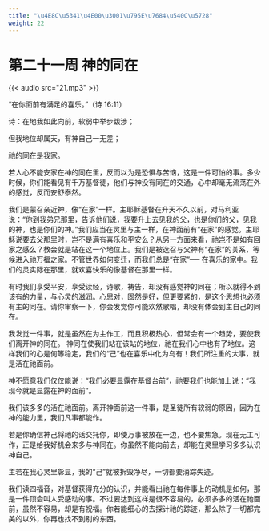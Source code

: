 ```yaml
---
title: "\u4E8C\u5341\u4E00\u3001\u795E\u7684\u540C\u5728"
weight: 22
---
```


# 第二十一周 神的同在

{{< audio src="21.mp3" >}}


“在你面前有满足的喜乐。”（诗 16:11）

诗：在地我如此向前，软弱中举步跋涉；

但我地位却属天，有神自己一无差；

祂的同在是我家。

若人心不能安家在神的同在里，反而以为是恐惧与苦恼，这是一件可怕的事。多少时候，你们能看见有千万基督徒，他们与神没有同在的交通，心中却毫无流荡在外的感觉，反而安舒泰然。

我们是蒙召亲近神，像“在家”一样。主耶稣基督在升天不久以前，对马利亚说：“你到我弟兄那里，告诉他们说，我要升上去见我的父，也是你们的父，见我的神，也是你们的神。”我们应当在灵里与主一样，在神面前有“在家”的感觉。主耶稣说要去父那里时，岂不是满有喜乐和平安么？从另一方面来看，祂岂不是如有回家之感么？教会就是站在这一个地位上。我们是被选召与父神有“在家”的关系，等候进入祂万福之家。不管世界如何变迁，而我们总是“在家”── 在喜乐的家中。我们的灵实际在那里，就欢喜快乐的像基督在那里一样。

有时我们享受平安，享受读经，诗歌，祷告，却没有感觉神的同在；所以就得不到该有的力量，与心灵的滋润。心思对，固然是好，但更要紧的，是这个思想也必须有主的同在。请你审察一下，你会发觉你可能欢然歌唱，却没有体会到主自己的同在。

我发觉一件事，就是虽然在为主作工，而且积极热心，但常会有一个趋势，要使我们离开神的同在。
神同在使我们站在该站的地位，祂在我们心中也有了地位。这样我们的心是何等稳定，我们的“己”也在喜乐中化为乌有！我们所注重的大事，就是活在祂面前。

神不愿意我们仅仅能说：“我们必要显露在基督台前”，祂要我们也能加上说：“我现今就是显露在神的面前”。

我们该多多的活在祂面前。离开神面前这一件事，是圣徒所有软弱的原因，因为在神的能力里，我们凡事都能作。

若是你确信神己将祂的话交托你，即使万事被放在一边，也不要焦急。现在无工可作，正是给我好机会来多与神同在。你虽然不能向前去，却能在灵里学习多多认识神自己。

主若在我心灵里彰显，我的“己”就被拆毁净尽，一切都要消踪失迹。

我们读四福音，对基督获得充分的认识，并能看出祂在每件事上的动机是如何，那是一件顶会叫人受感动的事。不过要达到这样是很不容易的，必须多多的活在祂面前，虽然不容易，却是有祝福。你若能细心的去探计祂的踪迹，那么除了一切都完美的以外，你再也找不到别的东西。